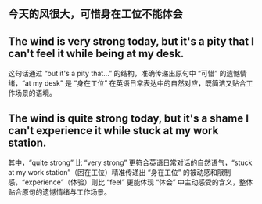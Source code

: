 ## 今天的风很大，可惜身在工位不能体会

## The wind is very strong today, but it's a pity that I can't feel it while being at my desk.

这句话通过 “but it's a pity that...” 的结构，准确传递出原句中 “可惜” 的遗憾情绪，“at my desk” 是 “身在工位” 在英语日常表达中的自然对应，既简洁又贴合工作场景的语境。

## The wind is quite strong today, but it's a shame I can't experience it while stuck at my work station.
其中，“quite strong” 比 “very strong” 更符合英语日常对话的自然语气，“stuck at my work station”（困在工位）精准传递出 “身在工位” 的被动感和限制感，“experience”（体验）则比 “feel” 更能体现 “体会” 中主动感受的含义，整体贴合原句的遗憾情绪与工作场景。

